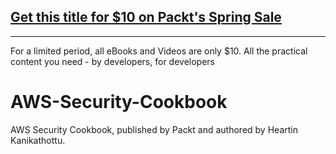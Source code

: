 ## [Get this title for $10 on Packt's Spring Sale](https://www.packt.com/B14789?utm_source=github&utm_medium=packt-github-repo&utm_campaign=spring_10_dollar_2022)
-----
For a limited period, all eBooks and Videos are only $10. All the practical content you need \- by developers, for developers

# AWS-Security-Cookbook
AWS Security Cookbook, published by Packt and authored by Heartin Kanikathottu.

